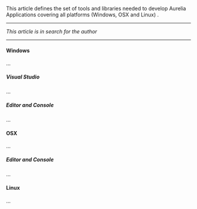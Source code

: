 This article defines the set of tools and libraries needed to develop Aurelia Applications covering all platforms (Windows, OSX and Linux) .

* * *

*This article is in search for the author*

* * *

#### Windows

...

##### Visual Studio

...

##### Editor and Console

...

#### OSX

...

##### Editor and Console

...

#### Linux

...